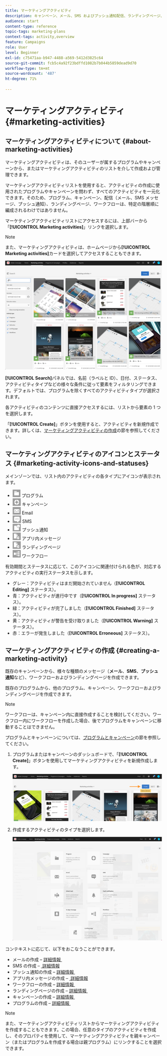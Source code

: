```yaml
---
title: マーケティングアクティビティ
description: キャンペーン、メール、SMS およびプッシュ通知配信、ランディングページ、ワークフローなどのマーケティングアクティビティを作成および管理する方法について説明します。 新しいアクティビティを簡単にデザインし、既存のアクティビティを編集して、そのステータスや有効性を確認できます。
audience: start
content-type: reference
topic-tags: marketing-plans
context-tags: activity,overview
feature: Campaigns
role: User
level: Beginner
exl-id: c75471aa-b947-4488-a569-5412d3825c64
source-git-commit: fcb5c4a92f23bdffd1082b7b044b5859dead9d70
workflow-type: tm+mt
source-wordcount: '487'
ht-degree: 71%

---
```


# マーケティングアクティビティ{#marketing-activities}

## マーケティングアクティビティについて {#about-marketing-activities}

マーケティングアクティビティは、そのユーザーが属するプログラムやキャンペーンから、またはマーケティングアクティビティのリストを介して作成および管理できます。

マーケティングアクティビティリストを使用すると、アクティビティの作成に使用されたプログラムやキャンペーンを問わず、すべてのアクティビティを一元化できます。そのため、プログラム、キャンペーン、配信（メール、SMS メッセージ、プッシュ通知）、ランディングページ、ワークフローは、特定の階層順に編成されるわけではありません。

マーケティングアクティビティリストにアクセスするには、上部バーから「**[!UICONTROL Marketing activities]**」リンクを選択します。

>[!NOTE]
>
>また、マーケティングアクティビティは、ホームページから&#x200B;**[!UICONTROL Marketing activities]**&#x200B;カードを選択してアクセスすることもできます。

![](assets/marketing_activities.png)

**[!UICONTROL Search]**&#x200B;パネルでは、名前（ラベルと ID）、日付、ステータス、アクティビティタイプなどの様々な条件に従って要素をフィルタリングできます。デフォルトでは、プログラムを除くすべてのアクティビティタイプが選択されます。

各アクティビティのコンテンツに直接アクセスするには、リストから要素の 1 つを選択します。

「**[!UICONTROL Create]**」ボタンを使用すると、アクティビティを新規作成できます。詳しくは、[マーケティングアクティビティの作成](#creating-a-marketing-activity)の節を参照してください。

## マーケティングアクティビティのアイコンとステータス {#marketing-activity-icons-and-statuses}

メインゾーンでは、リスト内のアクティビティの各タイプにアイコンが表示されます。

* ![](assets/marketing_program_icon.png) プログラム
* ![](assets/marketing_campaign_icon.png) キャンペーン
* ![](assets/marketing_email_icon.png) Email
* ![](assets/marketing_sms_icon.png) SMS
* ![](assets/marketing_push_icon.png) プッシュ通知
* ![](assets/marketing_lp_icon.png) アプリ内メッセージ
* ![](assets/marketing_lp_icon.png) ランディングページ
* ![](assets/marketing_workflow_icon.png) ワークフロー

有効期間とステータスに応じて、このアイコンに関連付けられる色が、対応するアクティビティの実行ステータスを示します。

* グレー：アクティビティはまだ開始されていません（**[!UICONTROL Editing]** ステータス）。
* 青：アクティビティが進行中です（**[!UICONTROL In progress]** ステータス）。
* 緑：アクティビティが完了しました（**[!UICONTROL Finished]** ステータス）。
* 黄：アクティビティが警告を受け取りました（**[!UICONTROL Warning]** ステータス）。
* 赤：エラーが発生しました（**[!UICONTROL Erroneous]** ステータス）。

## マーケティングアクティビティの作成 {#creating-a-marketing-activity}

既存のキャンペーンから、様々な種類のメッセージ（**メール**、**SMS**、**プッシュ通知**&#x200B;など）、ワークフローおよびランディングページを作成できます。

既存のプログラムから、他のプログラム、キャンペーン、ワークフローおよびランディングページを作成できます。

>[!NOTE]
>
>ワークフローは、キャンペーン内に直接作成することを検討してください。ワークフロー内にワークフローを作成した場合、後でプログラムをキャンペーンに移動することはできません。

プログラムとキャンペーンについては、[プログラムとキャンペーン](../../start/using/programs-and-campaigns.md)の節を参照してください。

1. プログラムまたはキャンペーンのダッシュボードで、「**[!UICONTROL Create]**」ボタンを使用してマーケティングアクティビティを新規作成します。

   ![](assets/marketing_activiy_creation_1.png)

1. 作成するアクティビティのタイプを選択します。

   ![](assets/marketing_activiy_creation_2.png)

コンテキストに応じて、以下をおこなうことができます。

* メールの作成 – [&#x200B; 詳細情報 &#x200B;](../../channels/using/creating-an-email.md)
* SMS の作成 – [&#x200B; 詳細情報 &#x200B;](../../channels/using/creating-an-sms-message.md)
* プッシュ通知の作成 – [&#x200B; 詳細情報 &#x200B;](../../channels/using/preparing-and-sending-a-push-notification.md)
* アプリ内メッセージの作成 – [&#x200B; 詳細情報 &#x200B;](../../channels/using/about-in-app-messaging.md)
* ワークフローの作成 – [&#x200B; 詳細情報 &#x200B;](../../automating/using/building-a-workflow.md#creating-a-workflow)
* ランディングページの作成 – [&#x200B; 詳細情報 &#x200B;](../../channels/using/getting-started-with-landing-pages.md)
* キャンペーンの作成 – [&#x200B; 詳細情報 &#x200B;](../../start/using/programs-and-campaigns.md#creating-a-campaign)
* プログラムの作成 – [&#x200B; 詳細情報 &#x200B;](../../start/using/programs-and-campaigns.md#creating-a-program)

>[!NOTE]
>
>また、マーケティングアクティビティリストからマーケティングアクティビティを作成することもできます。この場合、任意のタイプのアクティビティを作成し、そのプロパティを使用して、マーケティングアクティビティを親キャンペーン（またはプログラムを作成する場合は親プログラム）にリンクすることを選択できます。

